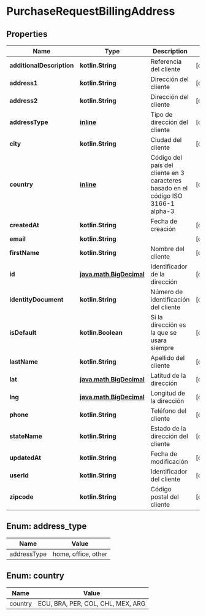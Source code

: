 
# PurchaseRequestBillingAddress

## Properties
Name | Type | Description | Notes
------------ | ------------- | ------------- | -------------
**additionalDescription** | **kotlin.String** | Referencia del cliente |  [optional]
**address1** | **kotlin.String** | Dirección del cliente |  [optional]
**address2** | **kotlin.String** | Dirección del cliente |  [optional]
**addressType** | [**inline**](#AddressType) | Tipo de dirección del cliente |  [optional]
**city** | **kotlin.String** | Ciudad del cliente |  [optional]
**country** | [**inline**](#Country) | Código del país del cliente en 3 caracteres basado en el código ISO 3166-1 alpha-3 |  [optional]
**createdAt** | **kotlin.String** | Fecha de creación |  [optional]
**email** | **kotlin.String** |  |  [optional]
**firstName** | **kotlin.String** | Nombre del cliente |  [optional]
**id** | [**java.math.BigDecimal**](java.math.BigDecimal.md) | Identificador de la dirección |  [optional]
**identityDocument** | **kotlin.String** | Número de identificación del cliente |  [optional]
**isDefault** | **kotlin.Boolean** | Si la dirección es la que se usara siempre |  [optional]
**lastName** | **kotlin.String** | Apellido del cliente |  [optional]
**lat** | [**java.math.BigDecimal**](java.math.BigDecimal.md) | Latitud de la dirección |  [optional]
**lng** | [**java.math.BigDecimal**](java.math.BigDecimal.md) | Longitud de la dirección |  [optional]
**phone** | **kotlin.String** | Teléfono del cliente |  [optional]
**stateName** | **kotlin.String** | Estado de la dirección del cliente |  [optional]
**updatedAt** | **kotlin.String** | Fecha de modificación |  [optional]
**userId** | **kotlin.String** | Identificador del cliente |  [optional]
**zipcode** | **kotlin.String** | Código postal del cliente |  [optional]


<a id="AddressType"></a>
## Enum: address_type
Name | Value
---- | -----
addressType | home, office, other


<a id="Country"></a>
## Enum: country
Name | Value
---- | -----
country | ECU, BRA, PER, COL, CHL, MEX, ARG



